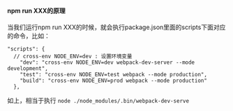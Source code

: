 #### npm run XXX的原理
当我们运行npm run XXX的时候，就会执行package.json里面的scripts下面对应的命令，比如：
```
"scripts": {
  // cross-env NODE_ENV=dev : 设置环境变量
    "dev": "cross-env NODE_ENV=dev webpack-dev-server --mode development",
    "test": "cross-env NODE_ENV=test webpack --mode production",
    "build": "cross-env NODE_ENV=prod webpack --mode production"
  },
```

如上，相当于执行 `node ./node_modules/.bin/webpack-dev-serve`
